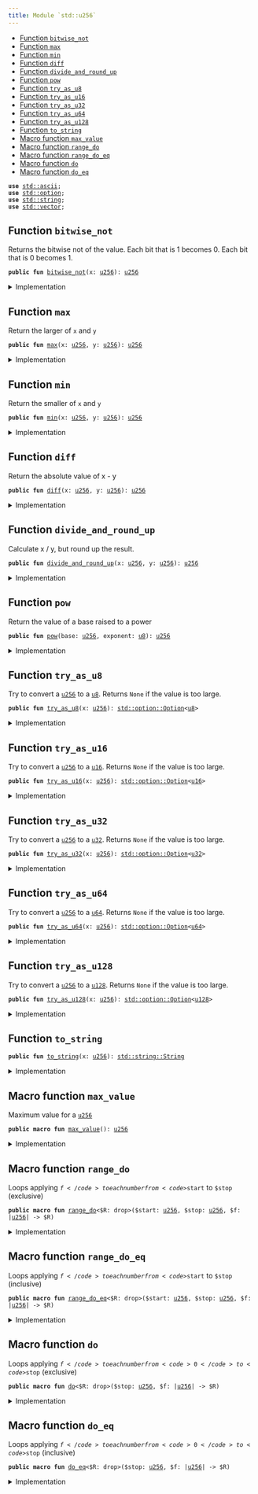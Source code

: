 ```yaml
---
title: Module `std::u256`
---
```




-  [Function `bitwise_not`](#std_u256_bitwise_not)
-  [Function `max`](#std_u256_max)
-  [Function `min`](#std_u256_min)
-  [Function `diff`](#std_u256_diff)
-  [Function `divide_and_round_up`](#std_u256_divide_and_round_up)
-  [Function `pow`](#std_u256_pow)
-  [Function `try_as_u8`](#std_u256_try_as_u8)
-  [Function `try_as_u16`](#std_u256_try_as_u16)
-  [Function `try_as_u32`](#std_u256_try_as_u32)
-  [Function `try_as_u64`](#std_u256_try_as_u64)
-  [Function `try_as_u128`](#std_u256_try_as_u128)
-  [Function `to_string`](#std_u256_to_string)
-  [Macro function `max_value`](#std_u256_max_value)
-  [Macro function `range_do`](#std_u256_range_do)
-  [Macro function `range_do_eq`](#std_u256_range_do_eq)
-  [Macro function `do`](#std_u256_do)
-  [Macro function `do_eq`](#std_u256_do_eq)


<pre><code><b>use</b> <a href="../std/ascii.md#std_ascii">std::ascii</a>;
<b>use</b> <a href="../std/option.md#std_option">std::option</a>;
<b>use</b> <a href="../std/string.md#std_string">std::string</a>;
<b>use</b> <a href="../std/vector.md#std_vector">std::vector</a>;
</code></pre>



<a name="std_u256_bitwise_not"></a>

## Function `bitwise_not`

Returns the bitwise not of the value.
Each bit that is 1 becomes 0. Each bit that is 0 becomes 1.


<pre><code><b>public</b> <b>fun</b> <a href="../std/u256.md#std_u256_bitwise_not">bitwise_not</a>(x: <a href="../std/u256.md#std_u256">u256</a>): <a href="../std/u256.md#std_u256">u256</a>
</code></pre>



<details>
<summary>Implementation</summary>


<pre><code><b>public</b> <b>fun</b> <a href="../std/u256.md#std_u256_bitwise_not">bitwise_not</a>(x: <a href="../std/u256.md#std_u256">u256</a>): <a href="../std/u256.md#std_u256">u256</a> {
    x ^ <a href="../std/u256.md#std_u256_max_value">max_value</a>!()
}
</code></pre>



</details>

<a name="std_u256_max"></a>

## Function `max`

Return the larger of <code>x</code> and <code>y</code>


<pre><code><b>public</b> <b>fun</b> <a href="../std/u256.md#std_u256_max">max</a>(x: <a href="../std/u256.md#std_u256">u256</a>, y: <a href="../std/u256.md#std_u256">u256</a>): <a href="../std/u256.md#std_u256">u256</a>
</code></pre>



<details>
<summary>Implementation</summary>


<pre><code><b>public</b> <b>fun</b> <a href="../std/u256.md#std_u256_max">max</a>(x: <a href="../std/u256.md#std_u256">u256</a>, y: <a href="../std/u256.md#std_u256">u256</a>): <a href="../std/u256.md#std_u256">u256</a> {
    <a href="../std/macros.md#std_macros_num_max">std::macros::num_max</a>!(x, y)
}
</code></pre>



</details>

<a name="std_u256_min"></a>

## Function `min`

Return the smaller of <code>x</code> and <code>y</code>


<pre><code><b>public</b> <b>fun</b> <a href="../std/u256.md#std_u256_min">min</a>(x: <a href="../std/u256.md#std_u256">u256</a>, y: <a href="../std/u256.md#std_u256">u256</a>): <a href="../std/u256.md#std_u256">u256</a>
</code></pre>



<details>
<summary>Implementation</summary>


<pre><code><b>public</b> <b>fun</b> <a href="../std/u256.md#std_u256_min">min</a>(x: <a href="../std/u256.md#std_u256">u256</a>, y: <a href="../std/u256.md#std_u256">u256</a>): <a href="../std/u256.md#std_u256">u256</a> {
    <a href="../std/macros.md#std_macros_num_min">std::macros::num_min</a>!(x, y)
}
</code></pre>



</details>

<a name="std_u256_diff"></a>

## Function `diff`

Return the absolute value of x - y


<pre><code><b>public</b> <b>fun</b> <a href="../std/u256.md#std_u256_diff">diff</a>(x: <a href="../std/u256.md#std_u256">u256</a>, y: <a href="../std/u256.md#std_u256">u256</a>): <a href="../std/u256.md#std_u256">u256</a>
</code></pre>



<details>
<summary>Implementation</summary>


<pre><code><b>public</b> <b>fun</b> <a href="../std/u256.md#std_u256_diff">diff</a>(x: <a href="../std/u256.md#std_u256">u256</a>, y: <a href="../std/u256.md#std_u256">u256</a>): <a href="../std/u256.md#std_u256">u256</a> {
    <a href="../std/macros.md#std_macros_num_diff">std::macros::num_diff</a>!(x, y)
}
</code></pre>



</details>

<a name="std_u256_divide_and_round_up"></a>

## Function `divide_and_round_up`

Calculate x / y, but round up the result.


<pre><code><b>public</b> <b>fun</b> <a href="../std/u256.md#std_u256_divide_and_round_up">divide_and_round_up</a>(x: <a href="../std/u256.md#std_u256">u256</a>, y: <a href="../std/u256.md#std_u256">u256</a>): <a href="../std/u256.md#std_u256">u256</a>
</code></pre>



<details>
<summary>Implementation</summary>


<pre><code><b>public</b> <b>fun</b> <a href="../std/u256.md#std_u256_divide_and_round_up">divide_and_round_up</a>(x: <a href="../std/u256.md#std_u256">u256</a>, y: <a href="../std/u256.md#std_u256">u256</a>): <a href="../std/u256.md#std_u256">u256</a> {
    <a href="../std/macros.md#std_macros_num_divide_and_round_up">std::macros::num_divide_and_round_up</a>!(x, y)
}
</code></pre>



</details>

<a name="std_u256_pow"></a>

## Function `pow`

Return the value of a base raised to a power


<pre><code><b>public</b> <b>fun</b> <a href="../std/u256.md#std_u256_pow">pow</a>(base: <a href="../std/u256.md#std_u256">u256</a>, exponent: <a href="../std/u8.md#std_u8">u8</a>): <a href="../std/u256.md#std_u256">u256</a>
</code></pre>



<details>
<summary>Implementation</summary>


<pre><code><b>public</b> <b>fun</b> <a href="../std/u256.md#std_u256_pow">pow</a>(base: <a href="../std/u256.md#std_u256">u256</a>, exponent: <a href="../std/u8.md#std_u8">u8</a>): <a href="../std/u256.md#std_u256">u256</a> {
    <a href="../std/macros.md#std_macros_num_pow">std::macros::num_pow</a>!(base, exponent)
}
</code></pre>



</details>

<a name="std_u256_try_as_u8"></a>

## Function `try_as_u8`

Try to convert a <code><a href="../std/u256.md#std_u256">u256</a></code> to a <code><a href="../std/u8.md#std_u8">u8</a></code>. Returns <code>None</code> if the value is too large.


<pre><code><b>public</b> <b>fun</b> <a href="../std/u256.md#std_u256_try_as_u8">try_as_u8</a>(x: <a href="../std/u256.md#std_u256">u256</a>): <a href="../std/option.md#std_option_Option">std::option::Option</a>&lt;<a href="../std/u8.md#std_u8">u8</a>&gt;
</code></pre>



<details>
<summary>Implementation</summary>


<pre><code><b>public</b> <b>fun</b> <a href="../std/u256.md#std_u256_try_as_u8">try_as_u8</a>(x: <a href="../std/u256.md#std_u256">u256</a>): Option&lt;<a href="../std/u8.md#std_u8">u8</a>&gt; {
    <a href="../std/macros.md#std_macros_try_as_u8">std::macros::try_as_u8</a>!(x)
}
</code></pre>



</details>

<a name="std_u256_try_as_u16"></a>

## Function `try_as_u16`

Try to convert a <code><a href="../std/u256.md#std_u256">u256</a></code> to a <code><a href="../std/u16.md#std_u16">u16</a></code>. Returns <code>None</code> if the value is too large.


<pre><code><b>public</b> <b>fun</b> <a href="../std/u256.md#std_u256_try_as_u16">try_as_u16</a>(x: <a href="../std/u256.md#std_u256">u256</a>): <a href="../std/option.md#std_option_Option">std::option::Option</a>&lt;<a href="../std/u16.md#std_u16">u16</a>&gt;
</code></pre>



<details>
<summary>Implementation</summary>


<pre><code><b>public</b> <b>fun</b> <a href="../std/u256.md#std_u256_try_as_u16">try_as_u16</a>(x: <a href="../std/u256.md#std_u256">u256</a>): Option&lt;<a href="../std/u16.md#std_u16">u16</a>&gt; {
    <a href="../std/macros.md#std_macros_try_as_u16">std::macros::try_as_u16</a>!(x)
}
</code></pre>



</details>

<a name="std_u256_try_as_u32"></a>

## Function `try_as_u32`

Try to convert a <code><a href="../std/u256.md#std_u256">u256</a></code> to a <code><a href="../std/u32.md#std_u32">u32</a></code>. Returns <code>None</code> if the value is too large.


<pre><code><b>public</b> <b>fun</b> <a href="../std/u256.md#std_u256_try_as_u32">try_as_u32</a>(x: <a href="../std/u256.md#std_u256">u256</a>): <a href="../std/option.md#std_option_Option">std::option::Option</a>&lt;<a href="../std/u32.md#std_u32">u32</a>&gt;
</code></pre>



<details>
<summary>Implementation</summary>


<pre><code><b>public</b> <b>fun</b> <a href="../std/u256.md#std_u256_try_as_u32">try_as_u32</a>(x: <a href="../std/u256.md#std_u256">u256</a>): Option&lt;<a href="../std/u32.md#std_u32">u32</a>&gt; {
    <a href="../std/macros.md#std_macros_try_as_u32">std::macros::try_as_u32</a>!(x)
}
</code></pre>



</details>

<a name="std_u256_try_as_u64"></a>

## Function `try_as_u64`

Try to convert a <code><a href="../std/u256.md#std_u256">u256</a></code> to a <code><a href="../std/u64.md#std_u64">u64</a></code>. Returns <code>None</code> if the value is too large.


<pre><code><b>public</b> <b>fun</b> <a href="../std/u256.md#std_u256_try_as_u64">try_as_u64</a>(x: <a href="../std/u256.md#std_u256">u256</a>): <a href="../std/option.md#std_option_Option">std::option::Option</a>&lt;<a href="../std/u64.md#std_u64">u64</a>&gt;
</code></pre>



<details>
<summary>Implementation</summary>


<pre><code><b>public</b> <b>fun</b> <a href="../std/u256.md#std_u256_try_as_u64">try_as_u64</a>(x: <a href="../std/u256.md#std_u256">u256</a>): Option&lt;<a href="../std/u64.md#std_u64">u64</a>&gt; {
    <a href="../std/macros.md#std_macros_try_as_u64">std::macros::try_as_u64</a>!(x)
}
</code></pre>



</details>

<a name="std_u256_try_as_u128"></a>

## Function `try_as_u128`

Try to convert a <code><a href="../std/u256.md#std_u256">u256</a></code> to a <code><a href="../std/u128.md#std_u128">u128</a></code>. Returns <code>None</code> if the value is too large.


<pre><code><b>public</b> <b>fun</b> <a href="../std/u256.md#std_u256_try_as_u128">try_as_u128</a>(x: <a href="../std/u256.md#std_u256">u256</a>): <a href="../std/option.md#std_option_Option">std::option::Option</a>&lt;<a href="../std/u128.md#std_u128">u128</a>&gt;
</code></pre>



<details>
<summary>Implementation</summary>


<pre><code><b>public</b> <b>fun</b> <a href="../std/u256.md#std_u256_try_as_u128">try_as_u128</a>(x: <a href="../std/u256.md#std_u256">u256</a>): Option&lt;<a href="../std/u128.md#std_u128">u128</a>&gt; {
    <a href="../std/macros.md#std_macros_try_as_u128">std::macros::try_as_u128</a>!(x)
}
</code></pre>



</details>

<a name="std_u256_to_string"></a>

## Function `to_string`



<pre><code><b>public</b> <b>fun</b> <a href="../std/u256.md#std_u256_to_string">to_string</a>(x: <a href="../std/u256.md#std_u256">u256</a>): <a href="../std/string.md#std_string_String">std::string::String</a>
</code></pre>



<details>
<summary>Implementation</summary>


<pre><code><b>public</b> <b>fun</b> <a href="../std/u256.md#std_u256_to_string">to_string</a>(x: <a href="../std/u256.md#std_u256">u256</a>): String {
    <a href="../std/macros.md#std_macros_num_to_string">std::macros::num_to_string</a>!(x)
}
</code></pre>



</details>

<a name="std_u256_max_value"></a>

## Macro function `max_value`

Maximum value for a <code><a href="../std/u256.md#std_u256">u256</a></code>


<pre><code><b>public</b> <b>macro</b> <b>fun</b> <a href="../std/u256.md#std_u256_max_value">max_value</a>(): <a href="../std/u256.md#std_u256">u256</a>
</code></pre>



<details>
<summary>Implementation</summary>


<pre><code><b>public</b> <b>macro</b> <b>fun</b> <a href="../std/u256.md#std_u256_max_value">max_value</a>(): <a href="../std/u256.md#std_u256">u256</a> {
    0xFFFF_FFFF_FFFF_FFFF_FFFF_FFFF_FFFF_FFFF_FFFF_FFFF_FFFF_FFFF_FFFF_FFFF_FFFF_FFFF
}
</code></pre>



</details>

<a name="std_u256_range_do"></a>

## Macro function `range_do`

Loops applying <code>$f</code> to each number from <code>$start</code> to <code>$stop</code> (exclusive)


<pre><code><b>public</b> <b>macro</b> <b>fun</b> <a href="../std/u256.md#std_u256_range_do">range_do</a>&lt;$R: drop&gt;($start: <a href="../std/u256.md#std_u256">u256</a>, $stop: <a href="../std/u256.md#std_u256">u256</a>, $f: |<a href="../std/u256.md#std_u256">u256</a>| -&gt; $R)
</code></pre>



<details>
<summary>Implementation</summary>


<pre><code><b>public</b> <b>macro</b> <b>fun</b> <a href="../std/u256.md#std_u256_range_do">range_do</a>&lt;$R: drop&gt;($start: <a href="../std/u256.md#std_u256">u256</a>, $stop: <a href="../std/u256.md#std_u256">u256</a>, $f: |<a href="../std/u256.md#std_u256">u256</a>| -&gt; $R) {
    <a href="../std/macros.md#std_macros_range_do">std::macros::range_do</a>!($start, $stop, $f)
}
</code></pre>



</details>

<a name="std_u256_range_do_eq"></a>

## Macro function `range_do_eq`

Loops applying <code>$f</code> to each number from <code>$start</code> to <code>$stop</code> (inclusive)


<pre><code><b>public</b> <b>macro</b> <b>fun</b> <a href="../std/u256.md#std_u256_range_do_eq">range_do_eq</a>&lt;$R: drop&gt;($start: <a href="../std/u256.md#std_u256">u256</a>, $stop: <a href="../std/u256.md#std_u256">u256</a>, $f: |<a href="../std/u256.md#std_u256">u256</a>| -&gt; $R)
</code></pre>



<details>
<summary>Implementation</summary>


<pre><code><b>public</b> <b>macro</b> <b>fun</b> <a href="../std/u256.md#std_u256_range_do_eq">range_do_eq</a>&lt;$R: drop&gt;($start: <a href="../std/u256.md#std_u256">u256</a>, $stop: <a href="../std/u256.md#std_u256">u256</a>, $f: |<a href="../std/u256.md#std_u256">u256</a>| -&gt; $R) {
    <a href="../std/macros.md#std_macros_range_do_eq">std::macros::range_do_eq</a>!($start, $stop, $f)
}
</code></pre>



</details>

<a name="std_u256_do"></a>

## Macro function `do`

Loops applying <code>$f</code> to each number from <code>0</code> to <code>$stop</code> (exclusive)


<pre><code><b>public</b> <b>macro</b> <b>fun</b> <a href="../std/u256.md#std_u256_do">do</a>&lt;$R: drop&gt;($stop: <a href="../std/u256.md#std_u256">u256</a>, $f: |<a href="../std/u256.md#std_u256">u256</a>| -&gt; $R)
</code></pre>



<details>
<summary>Implementation</summary>


<pre><code><b>public</b> <b>macro</b> <b>fun</b> <a href="../std/u256.md#std_u256_do">do</a>&lt;$R: drop&gt;($stop: <a href="../std/u256.md#std_u256">u256</a>, $f: |<a href="../std/u256.md#std_u256">u256</a>| -&gt; $R) {
    <a href="../std/macros.md#std_macros_do">std::macros::do</a>!($stop, $f)
}
</code></pre>



</details>

<a name="std_u256_do_eq"></a>

## Macro function `do_eq`

Loops applying <code>$f</code> to each number from <code>0</code> to <code>$stop</code> (inclusive)


<pre><code><b>public</b> <b>macro</b> <b>fun</b> <a href="../std/u256.md#std_u256_do_eq">do_eq</a>&lt;$R: drop&gt;($stop: <a href="../std/u256.md#std_u256">u256</a>, $f: |<a href="../std/u256.md#std_u256">u256</a>| -&gt; $R)
</code></pre>



<details>
<summary>Implementation</summary>


<pre><code><b>public</b> <b>macro</b> <b>fun</b> <a href="../std/u256.md#std_u256_do_eq">do_eq</a>&lt;$R: drop&gt;($stop: <a href="../std/u256.md#std_u256">u256</a>, $f: |<a href="../std/u256.md#std_u256">u256</a>| -&gt; $R) {
    <a href="../std/macros.md#std_macros_do_eq">std::macros::do_eq</a>!($stop, $f)
}
</code></pre>



</details>
